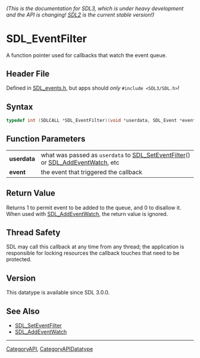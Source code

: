###### (This is the documentation for SDL3, which is under heavy development and the API is changing! [SDL2](https://wiki.libsdl.org/SDL2/) is the current stable version!)
# SDL_EventFilter

A function pointer used for callbacks that watch the event queue.

## Header File

Defined in [SDL_events.h](https://github.com/libsdl-org/SDL/blob/main/include/SDL3/SDL_events.h), but apps should _only_ `#include <SDL3/SDL.h>`!

## Syntax

```c
typedef int (SDLCALL *SDL_EventFilter)(void *userdata, SDL_Event *event);
```

## Function Parameters

|                  |                                                                                                                            |
| ---------------- | -------------------------------------------------------------------------------------------------------------------------- |
| **userdata**     | what was passed as `userdata` to [SDL_SetEventFilter](SDL_SetEventFilter)() or [SDL_AddEventWatch](SDL_AddEventWatch), etc |
| **event**        | the event that triggered the callback                                                                                      |

## Return Value

Returns 1 to permit event to be added to the queue, and 0 to disallow it.
When used with [SDL_AddEventWatch](SDL_AddEventWatch), the return value is
ignored.

## Thread Safety

SDL may call this callback at any time from any thread; the application is
responsible for locking resources the callback touches that need to be
protected.

## Version

This datatype is available since SDL 3.0.0.

## See Also

* [SDL_SetEventFilter](SDL_SetEventFilter)
* [SDL_AddEventWatch](SDL_AddEventWatch)

----
[CategoryAPI](CategoryAPI), [CategoryAPIDatatype](CategoryAPIDatatype)

